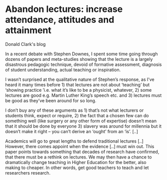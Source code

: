 # Abandon lectures: increase attendance, attitudes and attainment

Donald Clark's blog

In a recent debate with Stephen Downes, I spent some time going through dozens of papers and meta-studies showing that the lecture is a largely disastrous pedagogic technique, devoid of formative assessment, diagnosis of student understanding, actual teaching or inspiration.

I wasn’t surprised at the qualitative nature of Stephen’s response, as I’ve heard it many times before 1) that lectures are not about ‘teaching’ but ‘showing practice ’i.e. what it’s like to be a physicist, whatever, 2) some lectures are good e.g. Martin Luther King’s speech etc. and 3) lectures must be good as they’ve been around for so long.

I don’t buy any of these arguments as 1) that’s not what lecturers or students think, expect or require, 2) the fact that a chosen few can do something well (like surgery or any other form of expertise) doesn’t mean that it should be done by everyone 3) slavery was around for millennia but it doesn’t make it right – you can’t derive an ‘ought’ from an ‘is’. [..]

Academics will go to great lengths to defend traditional lectures [..] However, there comes appoint when the evidence [..] must win out. This paper points towards something that decades of research have confirmed, that there must be a rethink on lectures. We may then have a chance to dramatically change teaching in Higher Education for the better, also making to cheaper. In other words, get good teachers to teach and let researchers research.





